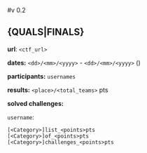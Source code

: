 #v 0.2
## <CTF NAME> <YEAR> {QUALS|FINALS}
__url__: `<ctf_url>`

__dates:__ `<dd>/<mm>/<yyyy>` - `<dd>/<mm>/<yyyy>` (<duration>)

__participants:__ `usernames`

__results:__  `<place>/<total_teams>` <points>pts

__solved challenges:__

`username`:
```
[<Category>]list_<points>pts
[<Category>]of_<points>pts
[<Category>]challenges_<points>pts
```


